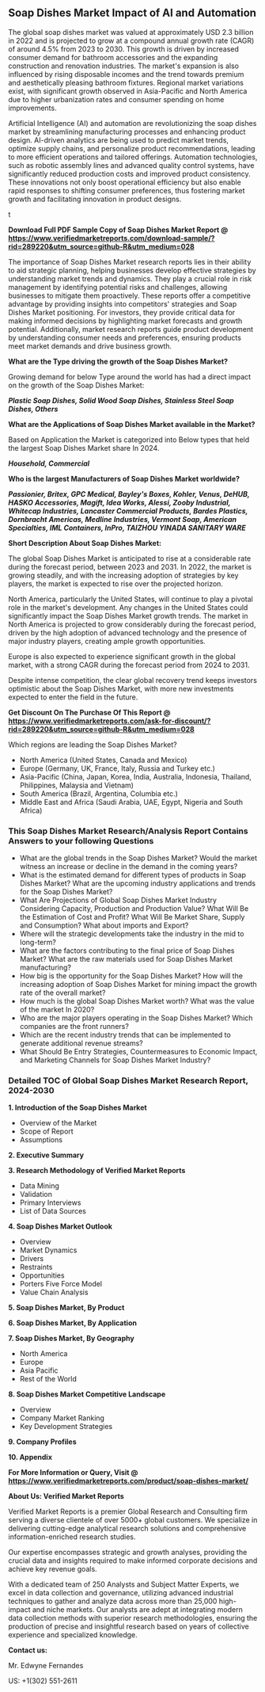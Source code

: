 <h2>Soap Dishes Market Impact of AI and Automation</h2><p>The global soap dishes market was valued at approximately USD 2.3 billion in 2022 and is projected to grow at a compound annual growth rate (CAGR) of around 4.5% from 2023 to 2030. This growth is driven by increased consumer demand for bathroom accessories and the expanding construction and renovation industries. The market's expansion is also influenced by rising disposable incomes and the trend towards premium and aesthetically pleasing bathroom fixtures. Regional market variations exist, with significant growth observed in Asia-Pacific and North America due to higher urbanization rates and consumer spending on home improvements.</p><p>Artificial Intelligence (AI) and automation are revolutionizing the soap dishes market by streamlining manufacturing processes and enhancing product design. AI-driven analytics are being used to predict market trends, optimize supply chains, and personalize product recommendations, leading to more efficient operations and tailored offerings. Automation technologies, such as robotic assembly lines and advanced quality control systems, have significantly reduced production costs and improved product consistency. These innovations not only boost operational efficiency but also enable rapid responses to shifting consumer preferences, thus fostering market growth and facilitating innovation in product designs.</p>t</p><p id="" class=""><strong>Download Full PDF Sample Copy of Soap Dishes Market Report @ <a href="https://www.verifiedmarketreports.com/download-sample/?rid=289220&utm_source=github-R&utm_medium=028" target="_blank">https://www.verifiedmarketreports.com/download-sample/?rid=289220&utm_source=github-R&utm_medium=028</a></strong></p><p>The importance of&nbsp;Soap Dishes Market research reports lies in their ability to aid strategic planning, helping businesses develop effective strategies by understanding market trends and dynamics. They play a crucial role in risk management by identifying potential risks and challenges, allowing businesses to mitigate them proactively. These reports offer a competitive advantage by providing insights into competitors' strategies and Soap Dishes Market positioning. For investors, they provide critical data for making informed decisions by highlighting market forecasts and growth potential. Additionally, market research reports guide product development by understanding consumer needs and preferences, ensuring products meet market demands and drive business growth.</p><p><strong>What are the&nbsp;Type driving the growth of the Soap Dishes Market?</strong></p><p id="" class="">Growing demand for below Type around the world has had a direct impact on the growth of the Soap Dishes Market:</p><em><strong>Plastic Soap Dishes, Solid Wood Soap Dishes, Stainless Steel Soap Dishes, Others</strong></em></p><strong>What are the&nbsp;Applications&nbsp;of Soap Dishes Market available in the Market?</strong></p><p id="" class="">Based on Application the Market is categorized into Below types that held the largest Soap Dishes Market share In 2024.</p><em><strong>Household, Commercial</strong></em></p><strong>Who is the largest Manufacturers of Soap Dishes Market worldwide?</strong></p><p><em><strong>Passionier, Britex, GPC Medical, Bayley's Boxes, Kohler, Venus, DeHUB, HASKO Accessories, Magift, Idea Works, Alessi, Zooby Industrial, Whitecap Industries, Lancaster Commercial Products, Bardes Plastics, Dornbracht Americas, Medline Industries, Vermont Soap, American Specialties, IML Containers, InPro, TAIZHOU YINADA SANITARY WARE</strong></em></p><p id="" class=""><strong>Short Description About Soap Dishes Market:</strong></p><p>The global Soap Dishes Market is anticipated to rise at a considerable rate during the forecast period, between 2023 and 2031. In 2022, the market is growing steadily, and with the increasing adoption of strategies by key players, the market is expected to rise over the projected horizon.</p><p>North America, particularly the United States, will continue to play a pivotal role in the market's development. Any changes in the United States could significantly impact the Soap Dishes Market growth trends. The market in North America is projected to grow considerably during the forecast period, driven by the high adoption of advanced technology and the presence of major industry players, creating ample growth opportunities.</p><p>Europe is also expected to experience significant growth in the global market, with a strong CAGR during the forecast period from 2024 to 2031.</p><p>Despite intense competition, the clear global recovery trend keeps investors optimistic about the Soap Dishes Market, with more new investments expected to enter the field in the future.</p><p id="" class=""><strong>Get Discount On The Purchase Of This Report @ <a href="https://www.verifiedmarketreports.com/ask-for-discount/?rid=289220&utm_source=github-R&utm_medium=028" target="_blank">https://www.verifiedmarketreports.com/ask-for-discount/?rid=289220&utm_source=github-R&utm_medium=028</a></strong></p>Which regions are leading the Soap Dishes Market?</p><ul><li>North America (United States, Canada and Mexico)</li><li>Europe (Germany, UK, France, Italy, Russia and Turkey etc.)</li><li>Asia-Pacific (China, Japan, Korea, India, Australia, Indonesia, Thailand, Philippines, Malaysia and Vietnam)</li><li>South America (Brazil, Argentina, Columbia etc.)</li><li>Middle East and Africa (Saudi Arabia, UAE, Egypt, Nigeria and South Africa)</li></ul><h3 id="" class="">This Soap Dishes Market Research/Analysis Report Contains Answers to your following Questions</h3><ul><li>What are the global trends in the Soap Dishes Market? Would the market witness an increase or decline in the demand in the coming years?</li><li>What is the estimated demand for different types of products in Soap Dishes Market? What are the upcoming industry applications and trends for the Soap Dishes Market?</li><li>What Are Projections of Global Soap Dishes Market Industry Considering Capacity, Production and Production Value? What Will Be the Estimation of Cost and Profit? What Will Be Market Share, Supply and Consumption? What about imports and Export?</li><li>Where will the strategic developments take the industry in the mid to long-term?</li><li>What are the factors contributing to the final price of Soap Dishes Market? What are the raw materials used for Soap Dishes Market manufacturing?</li><li>How big is the opportunity for the Soap Dishes Market? How will the increasing adoption of Soap Dishes Market for mining impact the growth rate of the overall market?</li><li>How much is the global Soap Dishes Market worth? What was the value of the market In 2020?</li><li>Who are the major players operating in the Soap Dishes Market? Which companies are the front runners?</li><li>Which are the recent industry trends that can be implemented to generate additional revenue streams?</li><li>What Should Be Entry Strategies, Countermeasures to Economic Impact, and Marketing Channels for Soap Dishes Market Industry?</li></ul><h3 id="" class="">Detailed TOC of Global Soap Dishes Market Research Report, 2024-2030</h3><p id="" class=""><strong>1. Introduction of the Soap Dishes Market</strong></p><ul><li>Overview of the Market</li><li>Scope of Report</li><li>Assumptions</li></ul><p id="" class=""><strong>2. Executive Summary</strong></p><p id="" class=""><strong>3. Research Methodology of Verified Market Reports</strong></p><ul><li>Data Mining</li><li>Validation</li><li>Primary Interviews</li><li>List of Data Sources</li></ul><p id="" class=""><strong>4. Soap Dishes Market Outlook</strong></p><ul><li>Overview</li><li>Market Dynamics</li><li>Drivers</li><li>Restraints</li><li>Opportunities</li><li>Porters Five Force Model</li><li>Value Chain Analysis</li></ul><p id="" class=""><strong>5. Soap Dishes Market, By Product</strong></p><p id="" class=""><strong>6. Soap Dishes Market, By Application</strong></p><p id="" class=""><strong>7. Soap Dishes Market, By Geography</strong></p><ul><li>North America</li><li>Europe</li><li>Asia Pacific</li><li>Rest of the World</li></ul><p id="" class=""><strong>8. Soap Dishes Market Competitive Landscape</strong></p><ul><li>Overview</li><li>Company Market Ranking</li><li>Key Development Strategies</li></ul><p id="" class=""><strong>9. Company Profiles</strong></p><p id="" class=""><strong>10. Appendix</strong></p><p id="" class=""><strong>For More Information or Query, Visit @ <a href="https://www.verifiedmarketreports.com/product/soap-dishes-market/" target="_blank">https://www.verifiedmarketreports.com/product/soap-dishes-market/</a></strong></p><p id="" class=""><strong>About Us: Verified Market Reports</strong></p><p id="" class="">Verified Market Reports is a premier Global Research and Consulting firm serving a diverse clientele of over 5000+ global customers. We specialize in delivering cutting-edge analytical research solutions and comprehensive information-enriched research studies.</p><p id="" class="">Our expertise encompasses strategic and growth analyses, providing the crucial data and insights required to make informed corporate decisions and achieve key revenue goals.</p><p id="" class="">With a dedicated team of 250 Analysts and Subject Matter Experts, we excel in data collection and governance, utilizing advanced industrial techniques to gather and analyze data across more than 25,000 high-impact and niche markets. Our analysts are adept at integrating modern data collection methods with superior research methodologies, ensuring the production of precise and insightful research based on years of collective experience and specialized knowledge.</p><p id="" class=""><strong>Contact us:</strong></p><p id="" class="">Mr. Edwyne Fernandes</p><p id="" class="">US: +1(302) 551-2611</p>